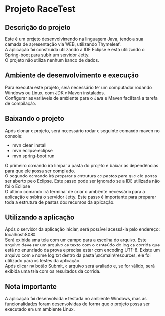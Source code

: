 # Projeto RaceTest

## Descrição do projeto
Este é um projeto desenvolvimendo na linguagem Java, tendo a sua camada de apresentação via WEB, utilizando Thymeleaf.</br>
A aplicação foi construída utilizando a IDE Eclipse e está utilizando o Spring-boot para subir um servidor Jetty.</br>
O projeto não utiliza nenhum banco de dados.

## Ambiente de desenvolvimento e execução
Para executar este projeto, será necessário ter um computador rodando Windows ou Linux, com JDK e Maven instalados.</br>
Configurar as variáveis de ambiente para o Java e Maven facilitará a tarefa de compilação.

## Baixando o projeto 
Após clonar o projeto, será necessário rodar o seguinte comando maven no console:
* mvn clean install
* mvn eclipse:eclipse
* mvn spring-boot:run</br>

O primeiro comando irá limpar a pasta do projeto e baixar as dependências para que ele possa ser compilado.</br>
O segundo comando irá preparar a estrutura de pastas para que ele possa ser aberto pelo Eclipse. Este passo pode ser ignorado se a IDE utilizada não foi o Eclipse</br>
O último comando irá terminar de criar o ambiente necessário para a aplicação e subirá o servidor Jetty. Este passo é importante para preparar toda a estrutura de pastas dos recursos da aplicação.

## Utilizando a aplicação
Após o servidor da aplicação iniciar, será possível acessá-la pelo endereço: localhost:8080.</br>
Será exibida uma tela com um campo para a escolha do arquivo. Este arquivo deve ser um arquivo de texto com o canteúdo do log da corrida que está no enunciado da prova e precisa estar com encoding UTF-8. Existe um arquivo com o nome log.txt dentro da pasta \src\main\resources, ele foi utilizado para os testes da aplicação.</br>
Após clicar no botão Submit, o arquivo será avaliado e, se for válido, será exibida uma tela com os resultados da corrida.

## Nota importante
A aplicação foi desenvolvida e testada no ambiente Windows, mas as funcionalidades foram desenvolvidas de forma que o projeto possa ser executado em um ambiente Linux.
